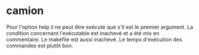 # camion
Pour l'option help il ne peut être exécuté que s'il est le premier argument.
La condition concernant l'exécutable est inachevé et a été mis en commentaire.
Le makefile est aussi inachevé.
Le temps d'exécution des commandes est plutôt bon.

